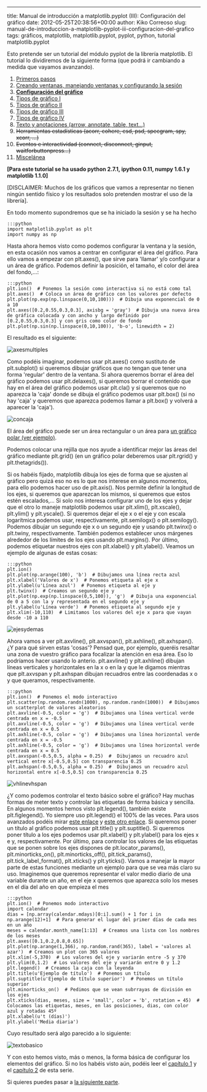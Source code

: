 ---
title: Manual de introducción a matplotlib.pyplot (III): Configuración del gráfico
date: 2012-05-25T20:38:56+00:00
author: Kiko Correoso
slug: manual-de-introduccion-a-matplotlib-pyplot-iii-configuracion-del-grafico
tags: gráficos, matplotlib, matplotlib.pyplot, pyplot, python, tutorial matplotlib.pyplot

Esto pretende ser un tutorial del módulo pyplot de la librería matplotlib. El tutorial lo dividiremos de la siguiente forma (que podrá ir cambiando a medida que vayamos avanzando).

  1. [Primeros pasos](http://pybonacci.org/2012/05/14/manual-de-introduccion-a-matplotlib-pyplot-i/ "Manual de introducción a matplotlib.pyplot (I): Primeros pasos")
  2. [Creando ventanas, manejando ventanas y configurando la sesión](http://pybonacci.org/2012/05/19/manual-de-introduccion-a-matplotlib-pyplot-ii-creando-y-manejando-ventanas-y-configurando-la-sesion/ "Manual de introducción a matplotlib.pyplot (II): Creando y manejando ventanas y configurando la sesión")
  3. **[Configuración del gráfico](http://pybonacci.org/2012/05/25/manual-de-introduccion-a-matplotlib-pyplot-iii-configuracion-del-grafico/ "Manual de introducción a matplotlib.pyplot (III): Configuración del gráfico")**
  4. [Tipos de gráfico I](http://pybonacci.org/2012/06/04/manual-de-introduccion-a-matplotlib-pyplot-iv-tipos-de-grafico-i/ "Manual de introducción a matplotlib.pyplot (IV): Tipos de gráfico (I)")
  5. [Tipos de gráfico II](http://pybonacci.org/2012/06/23/manual-de-introduccion-a-matplotlib-pyplot-v-tipos-de-grafico-ii/ "Manual de introducción a matplotlib.pyplot (V): Tipos de gráfico (II)")
  6. [Tipos de gráfico III](http://pybonacci.org/2012/07/01/manual-de-introduccion-a-matplotlib-pyplot-vi-tipos-de-grafico-iii/ "Manual de introducción a matplotlib.pyplot (VI): Tipos de gráfico (III)")
  7. [Tipos de gráfico IV](http://pybonacci.org/2012/07/29/manual-de-introduccion-a-matplotlib-pyplot-vii-tipos-de-grafico-iv/ "Manual de introducción a matplotlib.pyplot (VII): Tipos de gráfico (IV)")
  8. [Texto y anotaciones (arrow, annotate, table, text...)](http://pybonacci.org/2012/08/24/manual-de-introduccion-a-matplotlib-pyplot-viii-texto-y-anotaciones/ "Manual de introducción a matplotlib.pyplot (VIII): Texto y anotaciones")
  9. <del>Herramientas estadísticas (acorr, cohere, csd, psd, specgram, spy, xcorr, ...)</del>
 10. <del>Eventos e interactividad (connect, disconnect, ginput, waitforbuttonpress...)</del>
 11. [Miscelánea](http://pybonacci.org/2012/08/30/manual-de-introduccion-a-matplotlib-pyplot-ix-miscelanea/ "Manual de introducción a matplotlib.pyplot (IX): Miscelánea")

**[Para este tutorial se ha usado python 2.7.1, ipython 0.11, numpy 1.6.1 y matplotlib 1.1.0]**

[DISCLAIMER: Muchos de los gráficos que vamos a representar no tienen ningún sentido físico y los resultados solo pretenden mostrar el uso de la librería].

En todo momento supondremos que se ha iniciado la sesión y se ha hecho

    :::python
    import matplotlib.pyplot as plt
    import numpy as np

Hasta ahora hemos visto como podemos configurar la ventana y la sesión, en esta ocasión nos vamos a centrar en configurar el área del gráfico. Para ello vamos a empezar con plt.axes(), que sirve para 'llamar' y/o configurar a un área de gráfico. Podemos definir la posición, el tamaño, el color del área del fondo,...:

    :::python
    plt.ion()  # Ponemos la sesión como interactiva si no está como tal
    plt.axes()  # Coloca un área de gráfico con los valores por defecto
    plt.plot(np.exp(np.linspace(0,10,100)))  # Dibuja una exponencial de 0 a 10
    plt.axes([0.2,0.55,0.3,0.3], axisbg = 'gray')  # Dibuja una nueva área de gráfica colocada y con ancho y largo definido por [0.2,0.55,0.3,0.3] y con gris como color de fondo
    plt.plot(np.sin(np.linspace(0,10,100)), 'b-o', linewidth = 2)

El resultado es el siguiente:

![axesmultiples](http://pybonacci.org/images/2012/05/axesmultiples.png)

Como podéis imaginar, podemos usar plt.axes() como sustituto de plt.subplot() si queremos dibujar gráficos que no tengan que tener una forma 'regular' dentro de la ventana. Si ahora queremos borrar el área del gráfico podemos usar plt.delaxes(), si queremos borrar el contenido que hay en el área del gráfico podemos usar plt.cla() y si queremos que no aparezca la 'caja' donde se dibuja el gráfico podemos usar plt.box() (si no hay 'caja' y queremos que aparezca podemos llamar a plt.box() y volverá a aparecer la 'caja').

![concaja](http://pybonacci.org/images/2012/05/concaja.png?w=300)

El área del gráfico puede ser un área rectangular o un área para [un gráfico polar (ver ejemplo)](http://pybonacci.org/2012/03/24/dibujando-una-rosa-de-frecuencias/).

Podemos colocar una rejilla que nos ayude a identificar mejor las áreas del gráfico mediante plt.grid() (en un gráfico polar deberemos usar plt.rgrid() y plt.thetagrids()).

<!--more-->

Si os habéis fijado, matplotlib dibuja los ejes de forma que se ajusten al gráfico pero quizá eso no es lo que nos interese en algunos momentos, para ello podemos hacer uso de plt.axis(). Nos permite definir la longitud de los ejes, si queremos que aparezcan los mismos, si queremos que estos estén escalados,... Si solo nos interesa configurar uno de los ejes y dejar que el otro lo maneje matplotlib podemos usar plt.xlim(), plt.xscale(), plt.ylim() y plt.yscale(). Si queremos dejar el eje x o el eje y con escala logarítmica podemos usar, respectivamente, plt.semilogx() o plt.semilogy(). Podemos dibujar un segundo eje x o un segundo eje y usando plt.twinx() o plt.twiny, respectivamente. También podemos establecer unos márgenes alrededor de los límites de los ejes usando plt.margins(). Por último, podemos etiquetar nuestros ejes con plt.xlabel() y plt.ylabel(). Veamos un ejemplo de algunas de estas cosas:

    :::python
    plt.ion()
    plt.plot(np.arange(100), 'b')  # Dibujamos una línea recta azul
    plt.xlabel('Valores de x')  # Ponemos etiqueta al eje x
    plt.ylabel(u'Línea azul')  # Ponemos etiqueta al eje y
    plt.twinx()  # Creamos un segundo eje y
    plt.plot(np.exp(np.linspace(0,5,100)), 'g')  # Dibuja una exponencial de 0 a 5 con la y representada en el segundo eje y
    plt.ylabel(u'Línea verde')  # Ponemos etiqueta al segundo eje y
    plt.xlim(-10,110)  # Limitamos los valores del eje x para que vayan desde -10 a 110

![ejesydemas](http://pybonacci.org/images/2012/05/ejesydemas.png)

Ahora vamos a ver plt.axvline(), plt.axvspan(), plt.axhline(), plt.axhspan(). ¿Y para qué sirven estas 'cosas'? Pensad que, por ejemplo, queréis resaltar una zona de vuestro gráfico para focalizar la atención en esa área. Eso lo podríamos hacer usando lo anterio. plt.axvline() y plt.axhline() dibujan líneas verticales y horizontales en la x o en la y que le digamos mientras que plt.axvspan y plt.axhspan dibujan recuadros entre las coordenadas x o y que queramos, respectivamente.

    :::python
    plt.ion()  # Ponemos el modo interactivo
    plt.scatter(np.random.randn(1000), np.random.randn(1000))  # Dibujamos un scatterplot de valores aleatorios
    plt.axvline(-0.5, color = 'g')  # Dibujamos una línea vertical verde centrada en x = -0.5
    plt.axvline(-0.5, color = 'g')  # Dibujamos una línea vertical verde centrada en x = 0.5
    plt.axhline(-0.5, color = 'g')  # Dibujamos una línea horizontal verde centrada en x = -0.5
    plt.axhline(-0.5, color = 'g')  # Dibujamos una línea horizontal verde centrada en x = 0.5
    plt.axvspan(-0.5,0.5, alpha = 0.25)  #  Dibujamos un recuadro azul vertical entre x[-0.5,0.5] con transparencia 0.25
    plt.axhspan(-0.5,0.5, alpha = 0.25)  #  Dibujamos un recuadro azul horizontal entre x[-0.5,0.5] con transparencia 0.25

![vhlinevhspan](http://pybonacci.org/images/2012/05/vhlinevhspan.png)

¿Y como podemos controlar el texto básico sobre el gráfico? Hay muchas formas de meter texto y controlar las etiquetas de forma básica y sencilla. En algunos momentos hemos visto plt.legend(), también existe plt.figlegend(). Yo siempre uso plt.legend() el 100% de las veces. Para usos avanzados podéis mirar [este enlace](http://stackoverflow.com/a/4701285) y [este otro enlace](http://matplotlib.sourceforge.net/users/legend_guide.html). Si queremos poner un título al gráfico podemos usar plt.title() y plt.suptitle(). Si queremos poner título a los ejes podemos usar plt.xlabel() y plt.ylabel() para los ejes x e y, respectivamente. Por último, para controlar los valores de las etiquetas que se ponen sobre los ejes dispones de plt.locator\_params(), plt.minorticks\_on(), plt.minorticks\_off(), plt.tick\_params(), plt.tick\_label\_format(), plt.xticks() y plt.yticks(). Vamos a manejar la mayor parte de estas funciones mediante un ejemplo para que se vea más claro su uso. Imaginemos que queremos representar el valor medio diario de una variable durante un año, en el eje x queremos que aparezca solo los meses en el día del año en que empieza el mes

    :::python
    plt.ion()  # Ponemos modo interactivo
    import calendar
    dias = [np.array(calendar.mdays)[0:i].sum() + 1 for i in np.arange(12)+1]  # Para generar el lugar del primer días de cada mes en un año
    meses = calendar.month_name[1:13]  # Creamos una lista con los nombres de los meses
    plt.axes([0.1,0.2,0.8,0.65])
    plt.plot(np.arange(1,366), np.random.rand(365), label = 'valores al azar')  # Creamos un plot con 365 valores
    plt.xlim(-5,370)  # Los valores del eje y variarán entre -5 y 370
    plt.ylim(0,1.2)  # Los valores del eje y variarán entre 0 y 1.2
    plt.legend()  # Creamos la caja con la leyenda
    plt.title(u'Ejemplo de título')  # Ponemos un título
    plt.suptitle(u'Ejemplo de título superior')  # Ponemos un título superior
    plt.minorticks_on()  # Pedimos que se vean subrrayas de división en los ejes
    plt.xticks(dias, meses, size = 'small', color = 'b', rotation = 45)  # Colocamos las etiquetas, meses, en las posiciones, dias, con color azul y rotadas 45º
    plt.xlabel(u't (días)')
    plt.ylabel('Media diaria')

Cuyo resultado será algo parecido a lo siguiente:

![textobasico](http://pybonacci.org/images/2012/05/textobasico.png)

Y con esto hemos visto, más o menos, la forma básica de configurar los elementos del gráfico. Si no los habéis visto aún, podéis leer el [capítulo 1](http://pybonacci.org/2012/05/14/manual-de-introduccion-a-matplotlib-pyplot-i/) y el [capítulo 2](http://pybonacci.org/2012/05/19/manual-de-introduccion-a-matplotlib-pyplot-ii-creando-y-manejando-ventanas-y-configurando-la-sesion/) de esta serie.

Si quieres puedes pasar a [la siguiente parte](http://pybonacci.org/2012/06/04/manual-de-introduccion-a-matplotlib-pyplot-iv-tipos-de-grafico-i/ "Manual de introducción a matplotlib.pyplot (IV): Tipos de gráfico (I)").
